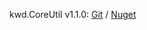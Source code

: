 kwd.CoreUtil v1.1.0: [Git](https://github.com/Dkowald/kwd.CoreUtil) / [Nuget](https://www.nuget.org/packages/kwd.CoreUtil/1.1.0)
